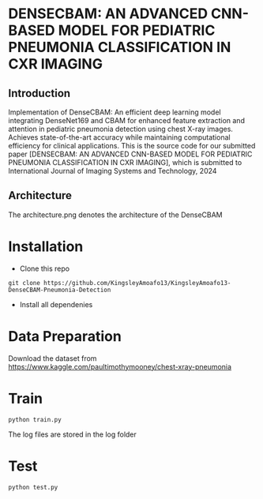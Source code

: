 # DENSECBAM: AN ADVANCED CNN-BASED MODEL FOR PEDIATRIC PNEUMONIA CLASSIFICATION IN CXR IMAGING


Introduction
------------

Implementation of DenseCBAM: An efficient deep learning model integrating DenseNet169 and CBAM for enhanced feature extraction and attention in pediatric pneumonia detection using chest X-ray images. Achieves state-of-the-art accuracy while maintaining computational efficiency for clinical applications.
This is the source code for our submitted paper [DENSECBAM: AN ADVANCED CNN-BASED MODEL FOR PEDIATRIC PNEUMONIA CLASSIFICATION IN CXR IMAGING], which is submitted to International Journal of Imaging Systems and Technology, 2024

Architecture
------------
The architecture.png denotes the architecture of the DenseCBAM

# Installation

* Clone this repo

```
git clone https://github.com/KingsleyAmoafo13/KingsleyAmoafo13-DenseCBAM-Pneumonia-Detection
```
* Install all dependenies

# Data Preparation

Download the dataset from https://www.kaggle.com/paultimothymooney/chest-xray-pneumonia



# Train

```
python train.py
```

The log files are stored in the log folder

# Test

```
python test.py
```
